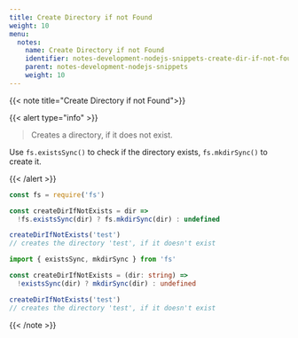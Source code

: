 ```yaml
---
title: Create Directory if not Found
weight: 10
menu:
  notes:
    name: Create Directory if not Found
    identifier: notes-development-nodejs-snippets-create-dir-if-not-found
    parent: notes-development-nodejs-snippets
    weight: 10
---
```


{{< note title="Create Directory if not Found">}}

{{< alert type="info" >}}

> Creates a directory, if it does not exist.

Use `fs.existsSync()` to check if the directory exists, `fs.mkdirSync()` to create it.

{{< /alert >}}

```javascript
const fs = require('fs')

const createDirIfNotExists = dir =>
  !fs.existsSync(dir) ? fs.mkdirSync(dir) : undefined

createDirIfNotExists('test')
// creates the directory 'test', if it doesn't exist
```

```typescript
import { existsSync, mkdirSync } from 'fs'

const createDirIfNotExists = (dir: string) =>
  !existsSync(dir) ? mkdirSync(dir) : undefined

createDirIfNotExists('test')
// creates the directory 'test', if it doesn't exist
```

{{< /note >}}
